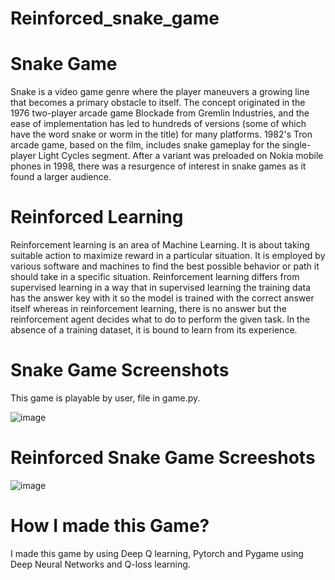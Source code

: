 # Reinforced_snake_game

# Snake Game

Snake is a video game genre where the player maneuvers a growing line that becomes a primary obstacle to itself. 
The concept originated in the 1976 two-player arcade game Blockade from Gremlin Industries, and the ease of 
implementation has led to hundreds of versions (some of which have the word snake or worm in the title) for 
many platforms. 1982's Tron arcade game, based on the film, includes snake gameplay for the single-player Light 
Cycles segment. After a variant was preloaded on Nokia mobile phones in 1998, there was a resurgence of interest 
in snake games as it found a larger audience.

# Reinforced Learning 

Reinforcement learning is an area of Machine Learning. It is about taking suitable action to maximize reward in a
particular situation. It is employed by various software and machines to find the best possible behavior or path it 
should take in a specific situation. Reinforcement learning differs from supervised learning in a way that in 
supervised learning the training data has the answer key with it so the model is trained with the correct answer 
itself whereas in reinforcement learning, there is no answer but the reinforcement agent decides what to do to 
perform the given task. In the absence of a training dataset, it is bound to learn from its experience. 

# Snake Game Screenshots
  
This game is playable by user, file in game.py.

![image](https://user-images.githubusercontent.com/92180055/191459956-56c28bd0-5b92-4fcf-b7fe-f422071431ca.png)

# Reinforced Snake Game Screeshots

![image](https://user-images.githubusercontent.com/92180055/191460757-948b9ab2-2fce-4e17-bf94-f42efa5db146.png)

# How I made this Game?
I made this game by using Deep Q learning, Pytorch and Pygame using Deep Neural Networks and Q-loss learning.







